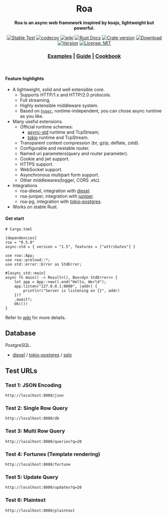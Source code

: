 <div align="center">
  <h1>Roa</h1>
  <p><strong>Roa is an async web framework inspired by koajs, lightweight but powerful. </strong> </p>
  <p>

[![Stable Test](https://github.com/Hexilee/roa/workflows/Stable%20Test/badge.svg)](https://github.com/Hexilee/roa/actions)
[![codecov](https://codecov.io/gh/Hexilee/roa/branch/master/graph/badge.svg)](https://codecov.io/gh/Hexilee/roa) 
[![wiki](https://img.shields.io/badge/roa-wiki-purple.svg)](https://github.com/Hexilee/roa/wiki)
[![Rust Docs](https://docs.rs/roa/badge.svg)](https://docs.rs/roa)
[![Crate version](https://img.shields.io/crates/v/roa.svg)](https://crates.io/crates/roa)
[![Download](https://img.shields.io/crates/d/roa.svg)](https://crates.io/crates/roa)
[![Version](https://img.shields.io/badge/rustc-1.40+-lightgray.svg)](https://blog.rust-lang.org/2019/12/19/Rust-1.40.0.html)
[![License: MIT](https://img.shields.io/badge/License-MIT-yellow.svg)](https://github.com/Hexilee/roa/blob/master/LICENSE)

  </p>

  <h3>
    <a href="https://github.com/Hexilee/roa/tree/master/examples">Examples</a>
    <span> | </span>
    <a href="https://github.com/Hexilee/roa/wiki/Guide">Guide</a>
    <span> | </span>
    <a href="https://github.com/Hexilee/roa/wiki/Cookbook">Cookbook</a>
  </h3>
</div>
<br>


#### Feature highlights

- A lightweight, solid and well extensible core.
    - Supports HTTP/1.x and HTTP/2.0 protocols.
    - Full streaming.
    - Highly extensible middleware system.
    - Based on [`hyper`](https://github.com/hyperium/hyper), runtime-independent, you can chose async runtime as you like.
- Many useful extensions.
    - Official runtime schemes:
        - [async-std](https://github.com/async-rs/async-std) runtime and TcpStream;
        - [tokio](https://github.com/tokio-rs/tokio) runtime and TcpStream.
    - Transparent content compression (br, gzip, deflate, zstd).
    - Configurable and nestable router.
    - Named uri parameters(query and router parameter).
    - Cookie and jwt support.
    - HTTPS support.
    - WebSocket support.
    - Asynchronous multipart form support.
    - Other middlewares(logger, CORS .etc).
- Integrations
    - roa-diesel, integration with [diesel](https://github.com/diesel-rs/diesel).
    - roa-juniper, integration with [juniper](https://github.com/graphql-rust/juniper).
    - roa-pg, integration with [tokio-postgres](https://crates.io/crates/tokio-postgres).
- Works on stable Rust.

#### Get start

```text
# Cargo.toml

[dependencies]
roa = "0.5.0"
async-std = { version = "1.5", features = ["attributes"] }
```

```rust,no_run
use roa::App;
use roa::preload::*;
use std::error::Error as StdError;

#[async_std::main]
async fn main() -> Result<(), Box<dyn StdError>> {
    let app = App::new().end("Hello, World");
    app.listen("127.0.0.1:8000", |addr| {
        println!("Server is listening on {}", addr)
    })?
    .await?;
    Ok(())
}
```
Refer to [wiki](https://github.com/Hexilee/roa/wiki) for more details.

## Database

PostgreSQL.

* [diesel](http://diesel.rs) \/ [tokio-postgres](https://crates.io/crates/tokio-postgres) \/ [sqlx](https://github.com/launchbadge/sqlx)

## Test URLs

### Test 1: JSON Encoding

    http://localhost:8080/json

### Test 2: Single Row Query

    http://localhost:8080/db

### Test 3: Multi Row Query

    http://localhost:8080/queries?q=20

### Test 4: Fortunes (Template rendering)

    http://localhost:8080/fortune

### Test 5: Update Query

    http://localhost:8080/updates?q=20

### Test 6: Plaintext

    http://localhost:8080/plaintext

